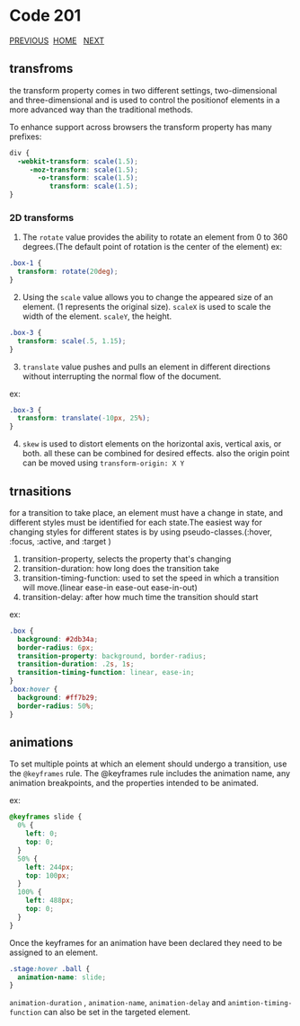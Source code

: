 # Code 201

[PREVIOUS](https://dinaalsaid.github.io/code201reading/class-13) &nbsp;[HOME](https://dinaalsaid.github.io/reading-notes/)  &nbsp; [NEXT](https://dinaalsaid.github.io/code201reading/class-14b)

## transfroms

the transform property comes in two different settings, two-dimensional and three-dimensional and is used to control the positionof elements in a more advanced way than the traditional methods.

To enhance support across browsers the transform property has many prefixes:

```CSS
div {
  -webkit-transform: scale(1.5);
     -moz-transform: scale(1.5);
       -o-transform: scale(1.5);
          transform: scale(1.5);
}
```

### 2D transforms

1. The `rotate` value provides the ability to rotate an element from 0 to 360 degrees.(The default point of rotation is the center of the element)
ex:

```css
.box-1 {
  transform: rotate(20deg);
}
```

2. Using the `scale` value allows you to change the appeared size of an element. (1 represents the original size).
`scaleX` is used to scale the width of the element. `scaleY`, the height.

```css
.box-3 {
  transform: scale(.5, 1.15);
}
```

3. `translate` value pushes and pulls an element in different directions without interrupting the normal flow of the document.

ex:

```css
.box-3 {
  transform: translate(-10px, 25%);
}
```

4. `skew` is used to distort elements on the horizontal axis, vertical axis, or both.
all these can be combined for desired effects. also the origin point can be moved using `transform-origin: X Y`

## trnasitions

for a transition to take place, an element must have a change in state, and different styles must be identified for each state.The easiest way for changing styles for different states is by using pseudo-classes.(:hover, :focus, :active, and :target )

1. transition-property, selects the property that's changing
2. transition-duration: how long does the transition take
3. transition-timing-function:  used to set the speed in which a transition will move.(linear ease-in ease-out ease-in-out)
4. transition-delay: after how much time the transition should start 

ex:

``` css
.box {
  background: #2db34a;
  border-radius: 6px;
  transition-property: background, border-radius;
  transition-duration: .2s, 1s;
  transition-timing-function: linear, ease-in;
}
.box:hover {
  background: #ff7b29;
  border-radius: 50%;
}
```

## animations

To set multiple points at which an element should undergo a transition, use the `@keyframes` rule.
The @keyframes rule includes the animation name, any animation breakpoints, and the properties intended to be animated.

ex:

```css
@keyframes slide {
  0% {
    left: 0;
    top: 0;
  }
  50% {
    left: 244px;
    top: 100px;
  }
  100% {
    left: 488px;
    top: 0;
  }
}
```

Once the keyframes for an animation have been declared they need to be assigned to an element.

```css
.stage:hover .ball {
  animation-name: slide;
}
```

`animation-duration` , `animation-name`, `animation-delay` and `animtion-timing-function` can also be set in the targeted element.
